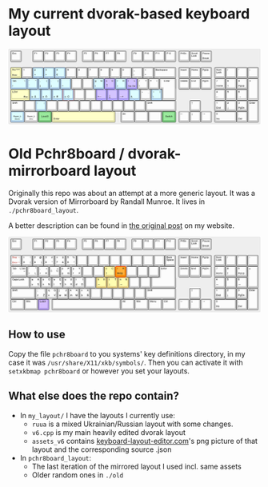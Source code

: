 # My current dvorak-based keyboard layout
![The layout](/my_layout/assets_v6/v6_final.png)

# Old Pchr8board / dvorak-mirrorboard layout
Originally this repo was about an attempt at a more generic layout. It was a Dvorak version of Mirrorboard by Randall Munroe. It lives in `./pchr8board_layout`.

A better description can be found in [the original post](https://serhii.net/blog/it/2019-03-19-pchr8board-dvorak/) on my website.

![The layout](/pchr8board_layout/keyboard-layout.png)

## How to use
Copy the file `pchr8board` to you systems' key definitions directory, in my case it was `/usr/share/X11/xkb/symbols/`. Then you can activate it with `setxkbmap pchr8board` or however you set your layouts.

## What else does the repo contain?
* In `my_layout/` I have the layouts I currently use:
	* `ruua` is a mixed Ukrainian/Russian layout with some changes.
	* `v6.cpp` is my main heavily edited dvorak layout
	* `assets_v6` contains [keyboard-layout-editor.com](http://www.keyboard-layout-editor.com/#/)'s png picture of that layout and the corresponding source .json
* In `pchr8board_layout`:
	* The last iteration of the mirrored layout I used incl. same assets
	* Older random ones in `./old`
